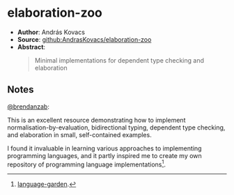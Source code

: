 # elaboration-zoo

- **Author**: András Kovacs
- **Source**: [github:AndrasKovacs/elaboration-zoo](https://github.com/AndrasKovacs/elaboration-zoo/)
- **Abstract**:
  > Minimal implementations for dependent type checking and elaboration

## Notes

[@brendanzab](https://github.com/brendanzab):

This is an excellent resource demonstrating how to implement normalisation-by-evaluation,
bidirectional typing, dependent type checking, and elaboration in small, self-contained examples.

I found it invaluable in learning various approaches to implementing programming languages,
and it partly inspired me to create my own repository of programming language implementations[^1].

[^1]: [language-garden](./language-garden.md).
